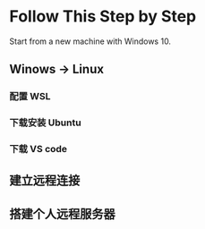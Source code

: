 # Follow This Step by Step

Start from a new machine with Windows 10.

## Winows -> Linux

### 配置 WSL

### 下载安装 Ubuntu

### 下载 VS code

## 建立远程连接


## 搭建个人远程服务器